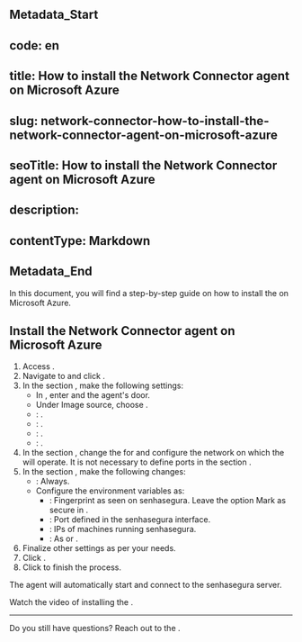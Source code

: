 ## Metadata_Start 
## code: en
## title: How to install the Network Connector agent on Microsoft Azure 
## slug: network-connector-how-to-install-the-network-connector-agent-on-microsoft-azure 
## seoTitle: How to install the Network Connector agent on Microsoft Azure 
## description:  
## contentType: Markdown 
## Metadata_End

In this document, you will find a step-by-step guide on how to install the  on Microsoft Azure.

## Install the Network Connector agent on Microsoft Azure

1. Access .
2. Navigate to  and click .
3. In the section , make the following settings:
	* In , enter  and the agent's door.
	* Under Image source, choose .
	* : .
	* : .
	* : .
	* : .
4. In the section , change the  for  and configure the network on which the  will operate. It is not necessary to define ports in the section .
5. In the section , make the following changes:
	* : Always.
	* Configure the environment variables as:
		* : Fingerprint as seen on senhasegura. Leave the option Mark as secure in .
		* : Port defined in the senhasegura interface.
		* : IPs of machines running senhasegura.
		* : As  or .
6. Finalize other settings as per your needs.
7. Click .
8. Click  to finish the process.

The agent will automatically start and connect to the senhasegura server.

Watch the video of installing the .

---

Do you still have questions? Reach out to the .
